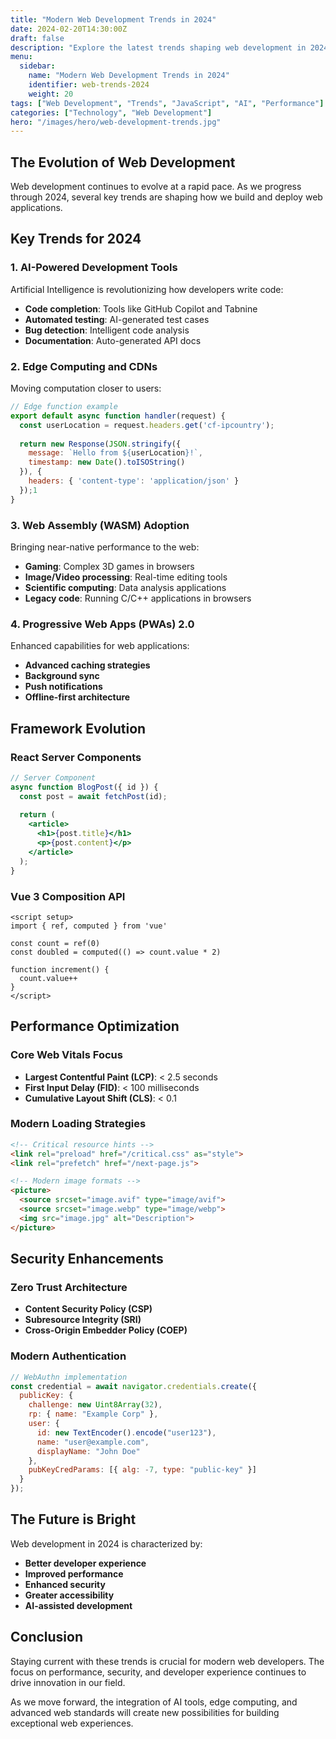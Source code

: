 ```yaml
---
title: "Modern Web Development Trends in 2024"
date: 2024-02-20T14:30:00Z
draft: false
description: "Explore the latest trends shaping web development in 2024, from AI integration to performance optimization"
menu:
  sidebar:
    name: "Modern Web Development Trends in 2024"
    identifier: web-trends-2024
    weight: 20
tags: ["Web Development", "Trends", "JavaScript", "AI", "Performance"]
categories: ["Technology", "Web Development"]
hero: "/images/hero/web-development-trends.jpg"
---
```


## The Evolution of Web Development

Web development continues to evolve at a rapid pace. As we progress through 2024, several key trends are shaping how we build and deploy web applications.

## Key Trends for 2024

### 1. AI-Powered Development Tools

Artificial Intelligence is revolutionizing how developers write code:

- **Code completion**: Tools like GitHub Copilot and Tabnine
- **Automated testing**: AI-generated test cases
- **Bug detection**: Intelligent code analysis
- **Documentation**: Auto-generated API docs

### 2. Edge Computing and CDNs

Moving computation closer to users:

```javascript
// Edge function example
export default async function handler(request) {
  const userLocation = request.headers.get('cf-ipcountry');
  
  return new Response(JSON.stringify({
    message: `Hello from ${userLocation}!`,
    timestamp: new Date().toISOString()
  }), {
    headers: { 'content-type': 'application/json' }
  });1
}
```

### 3. Web Assembly (WASM) Adoption

Bringing near-native performance to the web:

- **Gaming**: Complex 3D games in browsers
- **Image/Video processing**: Real-time editing tools
- **Scientific computing**: Data analysis applications
- **Legacy code**: Running C/C++ applications in browsers

### 4. Progressive Web Apps (PWAs) 2.0

Enhanced capabilities for web applications:

- **Advanced caching strategies**
- **Background sync**
- **Push notifications**
- **Offline-first architecture**

## Framework Evolution

### React Server Components

```jsx
// Server Component
async function BlogPost({ id }) {
  const post = await fetchPost(id);
  
  return (
    <article>
      <h1>{post.title}</h1>
      <p>{post.content}</p>
    </article>
  );
}
```

### Vue 3 Composition API

```vue
<script setup>
import { ref, computed } from 'vue'

const count = ref(0)
const doubled = computed(() => count.value * 2)

function increment() {
  count.value++
}
</script>
```

## Performance Optimization

### Core Web Vitals Focus

- **Largest Contentful Paint (LCP)**: < 2.5 seconds
- **First Input Delay (FID)**: < 100 milliseconds
- **Cumulative Layout Shift (CLS)**: < 0.1

### Modern Loading Strategies

```html
<!-- Critical resource hints -->
<link rel="preload" href="/critical.css" as="style">
<link rel="prefetch" href="/next-page.js">

<!-- Modern image formats -->
<picture>
  <source srcset="image.avif" type="image/avif">
  <source srcset="image.webp" type="image/webp">
  <img src="image.jpg" alt="Description">
</picture>
```

## Security Enhancements

### Zero Trust Architecture

- **Content Security Policy (CSP)**
- **Subresource Integrity (SRI)**
- **Cross-Origin Embedder Policy (COEP)**

### Modern Authentication

```javascript
// WebAuthn implementation
const credential = await navigator.credentials.create({
  publicKey: {
    challenge: new Uint8Array(32),
    rp: { name: "Example Corp" },
    user: {
      id: new TextEncoder().encode("user123"),
      name: "user@example.com",
      displayName: "John Doe"
    },
    pubKeyCredParams: [{ alg: -7, type: "public-key" }]
  }
});
```

## The Future is Bright

Web development in 2024 is characterized by:

- **Better developer experience**
- **Improved performance**
- **Enhanced security**
- **Greater accessibility**
- **AI-assisted development**

## Conclusion

Staying current with these trends is crucial for modern web developers. The focus on performance, security, and developer experience continues to drive innovation in our field.

As we move forward, the integration of AI tools, edge computing, and advanced web standards will create new possibilities for building exceptional web experiences.